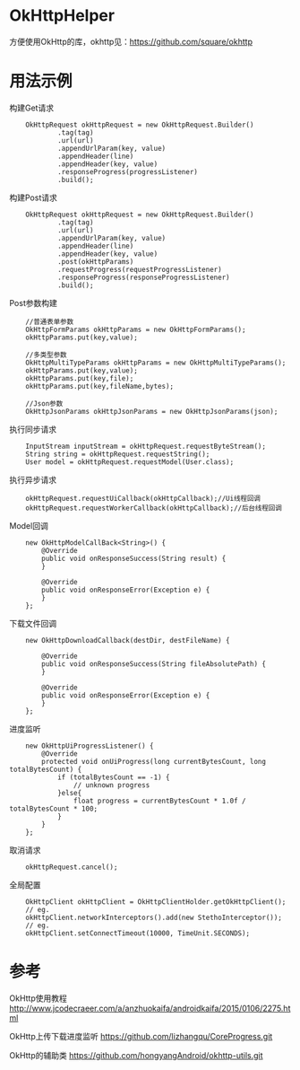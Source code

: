 # OkHttpHelper
方便使用OkHttp的库，okhttp见：https://github.com/square/okhttp

# 用法示例
构建Get请求

        OkHttpRequest okHttpRequest = new OkHttpRequest.Builder()
                .tag(tag)
                .url(url)
                .appendUrlParam(key, value)
                .appendHeader(line)
                .appendHeader(key, value)
                .responseProgress(progressListener)
                .build();

构建Post请求

        OkHttpRequest okHttpRequest = new OkHttpRequest.Builder()
                .tag(tag)
                .url(url)
                .appendUrlParam(key, value)
                .appendHeader(line)
                .appendHeader(key, value)
                .post(okHttpParams)
                .requestProgress(requestProgressListener)
                .responseProgress(responseProgressListener)
                .build();

Post参数构建

        //普通表单参数
        OkHttpFormParams okHttpParams = new OkHttpFormParams();
        okHttpParams.put(key,value);
        
        //多类型参数
        OkHttpMultiTypeParams okHttpParams = new OkHttpMultiTypeParams();
        okHttpParams.put(key,value);
        okHttpParams.put(key,file);
        okHttpParams.put(key,fileName,bytes);
        
        //Json参数
        OkHttpJsonParams okHttpJsonParams = new OkHttpJsonParams(json);

执行同步请求

        InputStream inputStream = okHttpRequest.requestByteStream();
        String string = okHttpRequest.requestString();
        User model = okHttpRequest.requestModel(User.class);

执行异步请求

        okHttpRequest.requestUiCallback(okHttpCallback);//Ui线程回调
        okHttpRequest.requestWorkerCallback(okHttpCallback);//后台线程回调

Model回调

        new OkHttpModelCallBack<String>() {
            @Override
            public void onResponseSuccess(String result) {
            }

            @Override
            public void onResponseError(Exception e) {
            }
        };

下载文件回调

        new OkHttpDownloadCallback(destDir, destFileName) {

            @Override
            public void onResponseSuccess(String fileAbsolutePath) {
            }

            @Override
            public void onResponseError(Exception e) {
            }
        };

进度监听

        new OkHttpUiProgressListener() {
            @Override
            protected void onUiProgress(long currentBytesCount, long totalBytesCount) {
                if (totalBytesCount == -1) {
                    // unknown progress
                }else{
                    float progress = currentBytesCount * 1.0f / totalBytesCount * 100;
                }
            }
        };

取消请求

        okHttpRequest.cancel();

全局配置

        OkHttpClient okHttpClient = OkHttpClientHolder.getOkHttpClient();
        // eg.
        okHttpClient.networkInterceptors().add(new StethoInterceptor());
        // eg.
        okHttpClient.setConnectTimeout(10000, TimeUnit.SECONDS);


# 参考
OkHttp使用教程
http://www.jcodecraeer.com/a/anzhuokaifa/androidkaifa/2015/0106/2275.html

OkHttp上传下载进度监听
https://github.com/lizhangqu/CoreProgress.git

OkHttp的辅助类
https://github.com/hongyangAndroid/okhttp-utils.git
